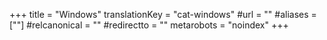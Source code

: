 +++
title = "Windows"
translationKey = "cat-windows"
#url = ""
#aliases = [""]
#relcanonical = ""
#redirectto = ""
metarobots = "noindex"
+++
